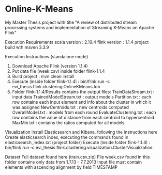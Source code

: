 # Online-K-Means
My Master Thesis project with title "A review of distributed stream processing systems and implementation of Streaming K-Means on Apache Flink"

Execution Requirements
scala version : 2.10.4
flink version : 1.1.4
project build wth maven 3.3.9

Execution Instructions (standalone mode)
1. Download Apache Flink (version 1.1.4)
2. Put data file (week.csv) inside folder flink-1.1.4 
3. Build project : mvn clean install
4. Execute (inside folder flink-1.1.4) : 
bin/flink run -c evi_thesis.flink.clustering.OnlineKMeansJob <path to file flink-online-kmeans-1.1.4-fat.jar>
5. Folder flink-1.1.4/Results contains the output files:
TrainDataStream.txt : input data
TrainedModelStream.txt : output models
Partition.txt : each row contains each input element and info about the cluster in which it was assigned
NewCentroids.txt : new centroids computed 
OverallModel.txt : models from each round
EvaluateClustering.txt : each row contains the value of distance from each centroid to hypercentroid
MaxMin.txt : contains the ratios computed for all models

Visualization
Install Elasticsearch and Kibana, following the instructions here
Create elasticsearch index, executing the commands found in elasticsearch_index.txt (project folder)
Execute (inside folder flink-1.1.4) : 
bin/flink run -c evi_thesis.flink.clustering.visualization.ClusterVisualization <path to file flink-online-kmeans-1.1.4-fat.jar>

Dataset
Full dataset found here (train.csv.zip)
File week.csv found in this folder contains only data from 1.7.13 - 7.7.2013
Input file must contain elements with ascending alignment by field TIMESTAMP
